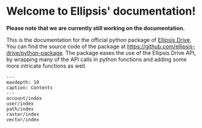 # Welcome to Ellipsis' documentation!

**Please note that we are currently still working on the documentation.**

This is the documentation for the official python package of [Ellipsis Drive](https://ellipsis-drive.com/).
You can find the source code of the package at <https://github.com/ellipsis-drive/python-package>.
The package eases the use of the Ellipsis Drive API, by wrapping many of the API calls in python functions and adding some more intricate functions as well.

```{toctree}
---
maxdepth: 10
caption: Contents
---
account/index
user/index
path/index
raster/index
vector/index
```

&nbsp;
&nbsp;

